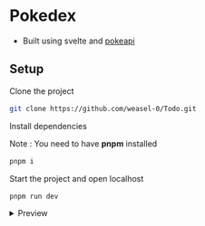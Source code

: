# Pokedex

-   Built using svelte and [pokeapi](https://pokeapi.co)

## Setup

Clone the project

```sh
git clone https://github.com/weasel-0/Todo.git
```

Install dependencies

Note : You need to have **pnpm** installed

```sh
pnpm i
```

Start the project and open localhost

```sh
pnpm run dev
```

<details>
<summary>Preview</summary>
![pokedex project preview](https://github.com/weasel-0/Pokedex/blob/main/src/assets/preview.png)
</details>
